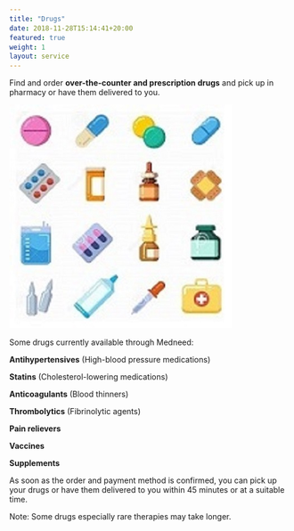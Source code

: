 ```yaml
---
title: "Drugs"
date: 2018-11-28T15:14:41+20:00  
featured: true
weight: 1
layout: service
---
```


Find and order **over-the-counter and prescription drugs** and pick up in pharmacy or have them delivered to you.


![Pharm drugs](/images/illustrations/pharm-drugs.jpg)

Some drugs currently available through Medneed:

**Antihypertensives** (High-blood pressure medications)

**Statins** (Cholesterol-lowering medications)

**Anticoagulants** (Blood thinners)

**Thrombolytics** (Fibrinolytic agents)

**Pain relievers**

**Vaccines**

**Supplements**


As soon as the order and payment method is confirmed, you can pick up your drugs or have them delivered to you within 45 minutes or at a suitable time. 

Note: Some drugs especially rare therapies may take longer. 